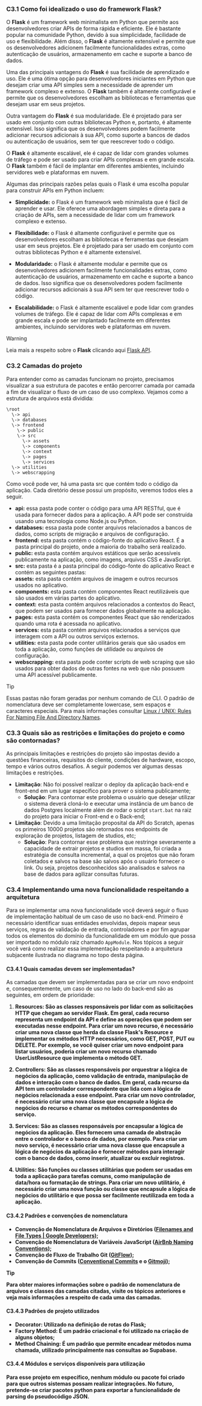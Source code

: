### C3.1 Como foi idealizado o uso do framework Flask?

O **Flask** é um framework web minimalista em Python que permite aos desenvolvedores criar APIs de forma rápida e eficiente. Ele é bastante popular na comunidade Python, devido à sua simplicidade, facilidade de uso e flexibilidade. Além disso, o **Flask** é altamente extensível e permite que os desenvolvedores adicionem facilmente funcionalidades extras, como autenticação de usuários, armazenamento em cache e suporte a banco de dados.

Uma das principais vantagens do **Flask** é sua facilidade de aprendizado e uso. Ele é uma ótima opção para desenvolvedores iniciantes em Python que desejam criar uma API simples sem a necessidade de aprender um framework complexo e extenso. O **Flask** também é altamente configurável e permite que os desenvolvedores escolham as bibliotecas e ferramentas que desejam usar em seus projetos.

Outra vantagem do **Flask** é sua modularidade. Ele é projetado para ser usado em conjunto com outras bibliotecas Python e, portanto, é altamente extensível. Isso significa que os desenvolvedores podem facilmente adicionar recursos adicionais à sua API, como suporte a bancos de dados ou autenticação de usuários, sem ter que reescrever todo o código.

O **Flask** é altamente escalável, ele é capaz de lidar com grandes volumes de tráfego e pode ser usado para criar APIs complexas e em grande escala. O **Flask** também é fácil de implantar em diferentes ambientes, incluindo servidores web e plataformas em nuvem.

Algumas das principais razões pelas quais o Flask é uma escolha popular para construir APIs em Python incluem:

- **Simplicidade:** o Flask é um framework web minimalista que é fácil de aprender e usar. Ele oferece uma abordagem simples e direta para a criação de APIs, sem a necessidade de lidar com um framework complexo e extenso.

- **Flexibilidade:** o Flask é altamente configurável e permite que os desenvolvedores escolham as bibliotecas e ferramentas que desejam usar em seus projetos. Ele é projetado para ser usado em conjunto com outras bibliotecas Python e é altamente extensível.

- **Modularidade:** o Flask é altamente modular e permite que os desenvolvedores adicionem facilmente funcionalidades extras, como autenticação de usuários, armazenamento em cache e suporte a banco de dados. Isso significa que os desenvolvedores podem facilmente adicionar recursos adicionais à sua API sem ter que reescrever todo o código.

- **Escalabilidade:** o Flask é altamente escalável e pode lidar com grandes volumes de tráfego. Ele é capaz de lidar com APIs complexas e em grande escala e pode ser implantado facilmente em diferentes ambientes, incluindo servidores web e plataformas em nuvem.

> [!WARNING]
> Leia mais a respeito sobre o **Flask** clicando aqui [Flask API](https://flask.palletsprojects.com/).

### C3.2 Camadas do projeto

Para entender como as camadas funcionam no projeto, precisamos visualizar a sua estrutura de pacotes e então percorrer camada por camada a fim de visualizar o fluxo de um caso de uso complexo. Vejamos como a estrutura de arquivos está dividida:

```
\root
  \-> api
  \-> databases
  \-> frontend
    \-> public
    \-> src
      \-> assets
      \-> components
      \-> context
      \-> pages
      \-> services
  \-> utilities
  \-> webscrapping
```

Como você pode ver, há uma pasta src que contém todo o código da aplicação. Cada diretório desse possui um propósito, veremos todos eles a seguir.

- **api:** essa pasta pode conter o código para uma API RESTful, que é usada para fornecer dados para a aplicação. A API pode ser construída usando uma tecnologia como Node.js ou Python.
- **databases:** essa pasta pode conter arquivos relacionados a bancos de dados, como scripts de migração e arquivos de configuração.
- **frontend:** esta pasta contém o código-fonte do aplicativo React. É a pasta principal do projeto, onde a maioria do trabalho será realizado.
- **public:** esta pasta contém arquivos estáticos que serão acessíveis publicamente na aplicação, como imagens, arquivos CSS e JavaScript.
- **src:** esta pasta é a pasta principal do código-fonte do aplicativo React e contém as seguintes pastas:
- **assets:** esta pasta contém arquivos de imagem e outros recursos usados ​​no aplicativo.
- **components:** esta pasta contém componentes React reutilizáveis ​​que são usados ​​em várias partes do aplicativo.
- **context:** esta pasta contém arquivos relacionados a contextos do React, que podem ser usados ​​para fornecer dados globalmente na aplicação.
- **pages:** esta pasta contém os componentes React que são renderizados quando uma rota é acessada no aplicativo.
- **services:** esta pasta contém arquivos relacionados a serviços que interagem com a API ou outros serviços externos.
- **utilities:** esta pasta pode conter utilitários gerais que são usados ​​em toda a aplicação, como funções de utilidade ou arquivos de configuração.
- **webscrapping:** esta pasta pode conter scripts de web scraping que são usados ​​para obter dados de outras fontes na web que não possuem uma API acessível publicamente.

> [!TIP]
> Essas pastas não foram geradas por nenhum comando de CLI. O padrão de nomenclatura deve ser completamente lowercase, sem espaços e caracteres especiais. Para mais informações consultar [Linux / UNIX: Rules For Naming File And Directory Names](https://www.cyberciti.biz/faq/linuxunix-rules-for-naming-file-and-directory-names/).

### C3.3 Quais são as restrições e limitações do projeto e como são contornadas?

As principais limitações e restrições do projeto são impostas devido a questões financeiras, requisitos do cliente, condições de hardware, escopo, tempo e vários outros desafios. A seguir podemos ver algumas dessas limitações e restrições.

- **Limitação**: Não foi possível realizar o deploy da aplicação back-end e front-end em um lugar específico para prover o sistema publicamente;
  - **Solução**: Para contornar este problema o usuário que desejar utilizar o sistema deverá cloná-lo e executar uma instância de um banco de dados Postgres localmente além de rodar o script `start.bat` na raiz do projeto para iniciar o Front-end e o Back-end;
- **Limitação**: Devido a uma limitação proposital da API do Scratch, apenas os primeiros 10000 projetos são retornados nos endpoints de exploração de projetos, listagem de studios, etc;
  - **Solução**: Para contornar esse problema que restringe severamente a capacidade de extrair projetos e studios em massa, foi criada a estratégia de consulta incremental, a qual os projetos que não foram coletados e salvos na base são salvos após o usuário fornecer o link. Ou seja, projetos desconhecidos são analisados e salvos na base de dados para agilizar consultas futuras.

### C3.4 Implementando uma nova funcionalidade respeitando a arquitetura

Para se implementar uma nova funcionalidade você deverá seguir o fluxo de implementação habitual de um caso de uso no back-end. Primeiro é necessário identificar suas entidades envolvidas, depois mapear seus serviços, regras de validação de entrada, controladores e por fim agrupar todos os elementos do domínio da funcionalidade em um módulo que possa ser importado no módulo raiz chamado ``AppModule``. Nos tópicos a seguir você verá como realizar essa implementação respeitando a arquitetura subjacente ilustrada no diagrama no topo desta página.

#### C3.4.1 Quais camadas devem ser implementadas?

As camadas que devem ser implementadas para se criar um novo endpoint e, consequentemente, um caso de uso no lado do back-end são as seguintes, em ordem de prioridade:

1. **Resources:**<b>
São as classes responsáveis por lidar com as solicitações HTTP que chegam ao servidor Flask. Em geral, cada recurso representa um endpoint da API e define as operações que podem ser executadas nesse endpoint. Para criar um novo recurso, é necessário criar uma nova classe que herda da classe Flask's Resource e implementar os métodos HTTP necessários, como GET, POST, PUT ou DELETE. Por exemplo, se você quiser criar um novo endpoint para listar usuários, poderia criar um novo recurso chamado UserListResource que implementa o método GET.

2. **Controllers:**<b>
São as classes responsáveis por orquestrar a lógica de negócios da aplicação, como validação de entrada, manipulação de dados e interação com o banco de dados. Em geral, cada recurso da API tem um controlador correspondente que lida com a lógica de negócios relacionada a esse endpoint. Para criar um novo controlador, é necessário criar uma nova classe que encapsule a lógica de negócios do recurso e chamar os métodos correspondentes do serviço.

3. **Services:**<b>
São as classes responsáveis por encapsular a lógica de negócios da aplicação. Eles fornecem uma camada de abstração entre o controlador e o banco de dados, por exemplo. Para criar um novo serviço, é necessário criar uma nova classe que encapsule a lógica de negócios da aplicação e fornecer métodos para interagir com o banco de dados, como inserir, atualizar ou excluir registros.

4. **Utilities:**<b>
São funções ou classes utilitárias que podem ser usadas em toda a aplicação para tarefas comuns, como manipulação de data/hora ou formatação de strings. Para criar um novo utilitário, é necessário criar uma nova função ou classe que encapsule a lógica de negócios do utilitário e que possa ser facilmente reutilizada em toda a aplicação.

#### C3.4.2 Padrões e convenções de nomenclatura

- **Convenção de Nomenclatura de Arquivos e Diretórios** ([Filenames and File Types | Google Developers](https://developers.google.com/style/filenames));
- **Convenção de Nomenclatura de Variáveis JavaScript** ([AirBnb Naming Conventions](https://airbnb.io/javascript/#naming-conventions));
- **Convenção de Fluxo de Trabalho Git** ([GitFlow](https://danielkummer.github.io/git-flow-cheatsheet/));
- **Convenção de Commits** ([Conventional Commits](https://www.conventionalcommits.org/pt-br/v1.0.0/) e o [Gitmoji](https://gitmoji.dev/));

> [!TIP]
> Para obter maiores informações sobre o padrão de nomenclatura de arquivos e classes das camadas citadas, visite os tópicos anteriores e veja mais informações a respeito de cada uma das camadas.

#### C3.4.3 Padrões de projeto utilizados

- **Decorator**: Utilizado na definição de rotas do Flask;
- **Factory Method**: É um padrão criacional e foi utilizado na criação de alguns objetos;
- **Method Chaining**: É um padrão que permite encadear métodos numa chamada, utilizado principalmente nas consultas ao Supabase.

#### C3.4.4 Módulos e serviços disponíveis para utilização

Para esse projeto em específico, nenhum módulo ou pacote foi criado para que outros sistemas possam realizar integrações. No futuro, pretende-se criar pacotes python para exportar a funcionalidade de parsing do pseudocódigo JSON.
